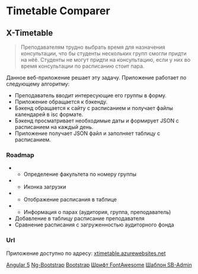 # Timetable Comparer
## X-Timetable

> Преподавателям трудно выбрать время для назначения консультации, что бы студенты нескольких групп смогли придти на нёё. Студенты не могут придти на консультацию, если у них во время консультации по расписанию стоит пара.

Данное веб-приложение решает эту задачу.
Приложение работает по следующему алгоритму:
* Преподаватель вводит интересующие его группы в форму.
* Приложение обращается к бэкенду.
* Бэкенд обращается к сайту с расписанием и получает файлы календарей в isc формате.
* Бэкенд просматривает необходимые даты и формирует JSON с расписанием на каждый день.
* Приложение получает JSON файл и заполняет таблицу с расписанием.

### Roadmap
* + Определение факультета по номеру группы
* + Иконка загрузки
* + Отображение расписания в таблице
* + Информация о парах (аудитория, группа, преподаватель)
* Добавление в таблицу расписание преподавателя
* Сравнение расписания с загруженностью аудиторного фонда

### Url
Приложение доступно по адресу: [xtimetable.azurewebsites.net](https://xtimetable.azurewebsites.net/)


[Angular 5](https://angular.io/)
[Ng-Bootstrap](https://ng-bootstrap.github.io)
[Bootstrap](http://getbootstrap.com/)
[Шрифт FontAwesome](https://fontawesome.ru/)
[Шаблон SB-Admin](https://github.com/start-angular/SB-Admin-BS4-Angular-5)